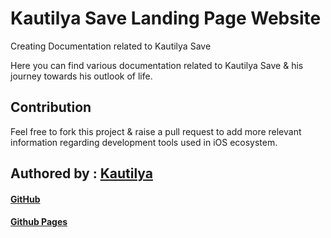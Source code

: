 # Kautilya Save Landing Page Website 
Creating Documentation related to Kautilya Save

Here you can find various documentation related to Kautilya Save & his journey towards his outlook of life.


## Contribution
Feel free to fork this project & raise a pull request to add more relevant information regarding development tools used in iOS ecosystem.




## Authored by : [Kautilya](http://kautilya.design) 
#### [GitHub](https://github.com/SensehacK) 
#### [Github Pages](https://sensehack.github.io/) 






